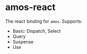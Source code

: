 # amos-react

The react binding for `amos`. Supports:

- Basic: Dispatch, Select
- Query
- Suspense
- Use
